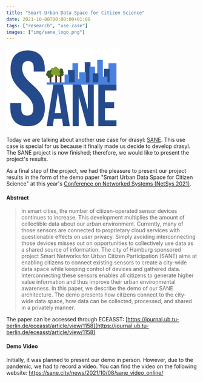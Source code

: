 ```yaml
---
title: "Smart Urban Data Space for Citizen Science"
date: 2021-10-08T00:00:00+01:00
tags: ["research", "use case"]
images: ["img/sane_logo.png"]
---
```


![SANE logo](/img/sane_logo.png)

Today we are talking about another use case for drasyl: [SANE](https://sane.city). This use case is special for us because it finally made us decide to develop drasyl. The SANE project is now finished; therefore, we would like to present the project's results.

<!--more-->

As a final step of the project, we had the pleasure to present our project results in the form of the demo paper "Smart Urban Data Space for Citizen Science" at this year's [Conference on Networked Systems (NetSys 2021)](https://netsys2021.org/).

#### Abstract

> In smart cities, the number of citizen-operated sensor devices continues to increase. This development multiplies the amount of collectible data about our urban environment. Currently, many of those sensors are connected to proprietary cloud services with questionable effects on user privacy. Simply avoiding interconnecting those devices misses out on opportunities to collectively use data as a shared source of information. The city of Hamburg sponsored project Smart Networks for Urban Citizen Participation (SANE) aims at enabling citizens to connect existing sensors to create a city-wide data space while keeping control of devices and gathered data. Interconnecting these sensors enables all citizens to generate higher value information and thus improve their urban environmental awareness. In this paper, we describe the demo of our SANE architecture. The demo presents how citizens connect to the city-wide data space, how data can be collected, processed, and shared in a privately manner.

The paper can be accessed through ECEASST: [https://journal.ub.tu-berlin.de/eceasst/article/view/1158](https://journal.ub.tu-berlin.de/eceasst/article/view/1158)

#### Demo Video

Initially, it was planned to present our demo in person.
However, due to the pandemic, we had to record a video.
You can find the video on the following website: https://sane.city/news/2021/10/08/sane_video_online/